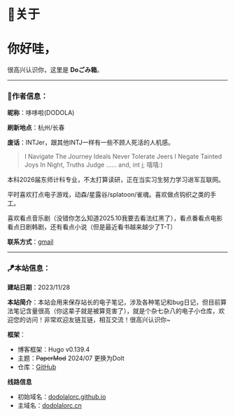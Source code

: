 # 🍅关于



# 你好哇，

很高兴认识你，这里是 **Doごみ箱**。

---

### 🎐作者信息：

**昵称**：哆哆啦(DODOLA)

**刷新地点**：杭州/长春

**废话**：INTJer，跟其他INTJ一样有一些不顾人死活的人机感。

> I Navigate The Journey
> Ideals Never Tolerate Jeers
> I Negate Tainted Joys
> In Night, Truths Judge
> ...... and, int j; 嘻嘻:)

本科2026届东师计科专业，不太打算读研，正在当实习生努力学习进军互联网。

平时喜欢打点电子游戏，动森/星露谷/splatoon/雀魂。喜欢做点钩织之类的手工。

喜欢看点音乐剧（没错你怎么知道2025.10我要去看法红黑了），看点番看点电影看点日剧韩剧，还有看点小说（但是最近看书越来越少了T-T）

**联系方式**：[gmail](mailto:chenflora124@gmail.com)

---

### 🪁本站信息：

**建站日期**：2023/11/28

**本站简介**：本站会用来保存站长的电子笔记，涉及各种笔记和bug日记，但目前算法笔记含量很高（你这辈子就是被算竞害了），就是个杂七杂八的电子小仓库，欢迎您的访问！非常欢迎友链互链，相互交流！很高兴认识你~

**框架**：

* 博客框架：Hugo v0.139.4
* 主题：~~PaperMod~~  2024/07 更换为DoIt
* 仓库：[GitHub](https://github.com/dodolalorc/dodolalorc.github.io.git)

**线路信息**

* 初始域名：[dodolalorc.github.io](https://dodolalorc.github.io/)
* 主域名：[dodolalorc.cn](https://dodolalorc.cn/)




